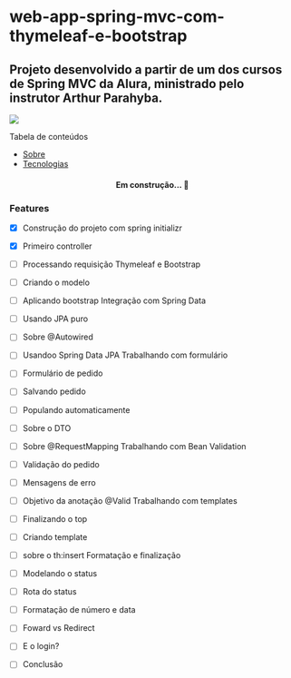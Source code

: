 # web-app-spring-mvc-com-thymeleaf-e-bootstrap
## Projeto desenvolvido a partir de um dos cursos de Spring MVC da Alura, ministrado pelo instrutor Arthur Parahyba.
<img src="https://img.shields.io/static/v1?label=Spring&message=Study&color=6DB33F&style=for-the-badge&logo=SpringBoot">

Tabela de conteúdos

<!--ts-->
   * [Sobre](#Sobre)
   * [Tecnologias](#tecnologias)
<!--te-->

<h4 align="center"> 
	Em construção... 👷
</h4>

### Features

- [x] Construção do projeto com spring initializr
- [x] Primeiro controller
- [ ] Processando requisição
Thymeleaf e Bootstrap
- [ ] Criando o modelo
- [ ] Aplicando bootstrap
Integração com Spring Data
- [ ] Usando JPA puro
- [ ] Sobre @Autowired
- [ ] Usandoo Spring Data JPA
Trabalhando com formulário
- [ ] Formulário de pedido
- [ ] Salvando pedido
- [ ] Populando automaticamente
- [ ] Sobre o DTO
- [ ] Sobre @RequestMapping
Trabalhando com Bean Validation
- [ ] Validação do pedido
- [ ] Mensagens de erro
- [ ] Objetivo da anotação @Valid
Trabalhando com templates
- [ ] Finalizando o top
- [ ] Criando template
- [ ] sobre o th:insert
Formatação e finalização
- [ ] Modelando o status
- [ ] Rota do status
- [ ] Formatação de número e data
- [ ] Foward vs Redirect
- [ ] E o login?
- [ ] Conclusão

